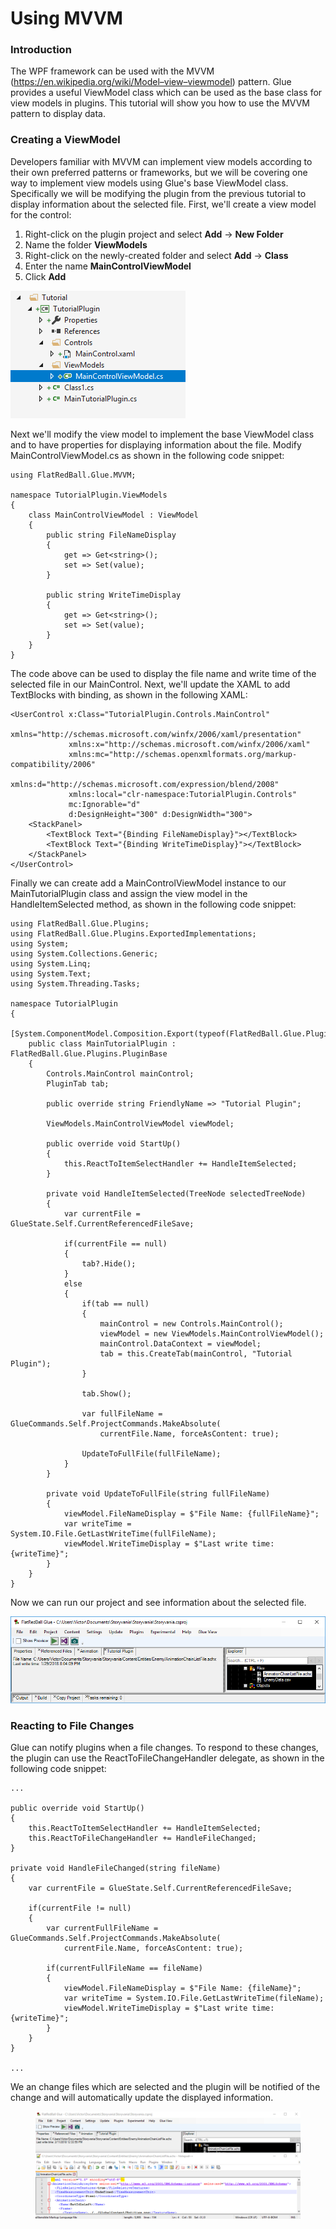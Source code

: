 # Using MVVM

### Introduction

The WPF framework can be used with the MVVM (https://en.wikipedia.org/wiki/Model–view–viewmodel) pattern. Glue provides a useful ViewModel class which can be used as the base class for view models in plugins. This tutorial will show you how to use the MVVM pattern to display data.

### Creating a ViewModel

Developers familiar with MVVM can implement view models according to their own preferred patterns or frameworks, but we will be covering one way to implement view models using Glue's base ViewModel  class. Specifically we will be modifying the plugin from the previous tutorial to display information about the selected file. First, we'll create a view model for the control:

1. Right-click on the plugin project and select **Add** -> **New Folder**
2. Name the folder **ViewModels**
3. Right-click on the newly-created folder and select **Add** -> **Class**
4. Enter the name **MainControlViewModel**
5. Click **Add**

![](../../media/2018-02-img_5a807b9335783.png)

Next we'll modify the view model to implement the base ViewModel class and to have properties for displaying information about the file. Modify MainControlViewModel.cs as shown in the following code snippet:

```lang:c#
using FlatRedBall.Glue.MVVM;

namespace TutorialPlugin.ViewModels
{
    class MainControlViewModel : ViewModel
    {
        public string FileNameDisplay
        {
            get => Get<string>(); 
            set => Set(value); 
        }

        public string WriteTimeDisplay
        {
            get => Get<string>(); 
            set => Set(value); 
        }
    }
}
```

The code above can be used to display the file name and write time of the selected file in our MainControl. Next, we'll update the XAML to add TextBlocks with binding, as shown in the following XAML:

```lang:c#
<UserControl x:Class="TutorialPlugin.Controls.MainControl"
             xmlns="http://schemas.microsoft.com/winfx/2006/xaml/presentation"
             xmlns:x="http://schemas.microsoft.com/winfx/2006/xaml"
             xmlns:mc="http://schemas.openxmlformats.org/markup-compatibility/2006" 
             xmlns:d="http://schemas.microsoft.com/expression/blend/2008" 
             xmlns:local="clr-namespace:TutorialPlugin.Controls"
             mc:Ignorable="d" 
             d:DesignHeight="300" d:DesignWidth="300">
    <StackPanel>
        <TextBlock Text="{Binding FileNameDisplay}"></TextBlock>
        <TextBlock Text="{Binding WriteTimeDisplay}"></TextBlock>
    </StackPanel>
</UserControl>
```

Finally we can create add a MainControlViewModel  instance to our MainTutorialPlugin  class and assign the view model in the HandleItemSelected  method, as shown in the following code snippet:

```lang:c#
using FlatRedBall.Glue.Plugins;
using FlatRedBall.Glue.Plugins.ExportedImplementations;
using System;
using System.Collections.Generic;
using System.Linq;
using System.Text;
using System.Threading.Tasks;

namespace TutorialPlugin
{
    [System.ComponentModel.Composition.Export(typeof(FlatRedBall.Glue.Plugins.PluginBase))]
    public class MainTutorialPlugin : FlatRedBall.Glue.Plugins.PluginBase
    {
        Controls.MainControl mainControl;
        PluginTab tab;

        public override string FriendlyName => "Tutorial Plugin";

        ViewModels.MainControlViewModel viewModel;

        public override void StartUp()
        {
            this.ReactToItemSelectHandler += HandleItemSelected;
        }

        private void HandleItemSelected(TreeNode selectedTreeNode)
        {
            var currentFile = GlueState.Self.CurrentReferencedFileSave;

            if(currentFile == null)
            {
                tab?.Hide();
            }
            else
            {
                if(tab == null)
                {
                    mainControl = new Controls.MainControl();
                    viewModel = new ViewModels.MainControlViewModel();
                    mainControl.DataContext = viewModel;
                    tab = this.CreateTab(mainControl, "Tutorial Plugin");
                }

                tab.Show();

                var fullFileName = GlueCommands.Self.ProjectCommands.MakeAbsolute(
                    currentFile.Name, forceAsContent: true);

                UpdateToFullFile(fullFileName);
            }
        }

        private void UpdateToFullFile(string fullFileName)
        {
            viewModel.FileNameDisplay = $"File Name: {fullFileName}";
            var writeTime = System.IO.File.GetLastWriteTime(fullFileName);
            viewModel.WriteTimeDisplay = $"Last write time: {writeTime}";
        }
    }
}
```

Now we can run our project and see information about the selected file.

![](../../media/2018-02-img_5a8094e5f23ce.png)

### Reacting to File Changes

Glue can notify plugins when a file changes. To respond to these changes, the plugin can use the ReactToFileChangeHandler  delegate, as shown in the following code snippet:

```lang:c#
...

public override void StartUp()
{
    this.ReactToItemSelectHandler += HandleItemSelected;
    this.ReactToFileChangeHandler += HandleFileChanged;
}

private void HandleFileChanged(string fileName)
{
    var currentFile = GlueState.Self.CurrentReferencedFileSave;

    if(currentFile != null)
    {
        var currentFullFileName = GlueCommands.Self.ProjectCommands.MakeAbsolute(
            currentFile.Name, forceAsContent: true);

        if(currentFullFileName == fileName)
        {
            viewModel.FileNameDisplay = $"File Name: {fileName}";
            var writeTime = System.IO.File.GetLastWriteTime(fileName);
            viewModel.WriteTimeDisplay = $"Last write time: {writeTime}";
        }
    }
}

...
```

We an change files which are selected and the plugin will be notified of the change and will automatically update the displayed information.&#x20;

&#x20;&#x20;

<figure><img src="../../media/2018-02-2018-02-11_12-34-52.gif" alt=""><figcaption></figcaption></figure>
